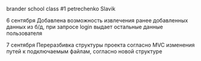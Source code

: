 brander school class #1
petrechenko Slavik

6 сентября 
Добавлена возможность извлечения ранее добавленных данных из б/д, при запросе login выдает остальные данные пользователя

7 сентября
Переразбивка структуры проекта согласно MVC
изменения путей к подключаемым файлам, согласно новой структуре
